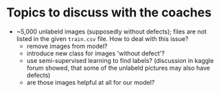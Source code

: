 # Topics to discuss with the coaches

- ~5,000 unlabeld images (supposedly without defects); files are not listed in the given `train.csv` file. How to deal with this issue?
  -  remove images from model?
  -  introduce new class for images 'without defect'?
  -  use semi-supervised learning to find labels? (discussion in kaggle forum showed, that some of the unlabeld pictures may also have defects)
  -  are those images helpful at all for our model?
